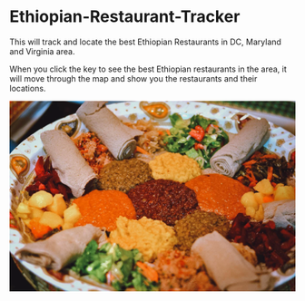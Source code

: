 # Ethiopian-Restaurant-Tracker
This will track and locate the best Ethiopian Restaurants in DC, Maryland and Virginia area.

When you click the key to see the best Ethiopian restaurants in the area, it will move through the map and show you the restaurants and their locations.

<img src="https://github.com/GiruMIT/Ethiopian-Restaurant-Tracker/blob/main/ethiopian-food-yetsom-beyaynetu.png">
